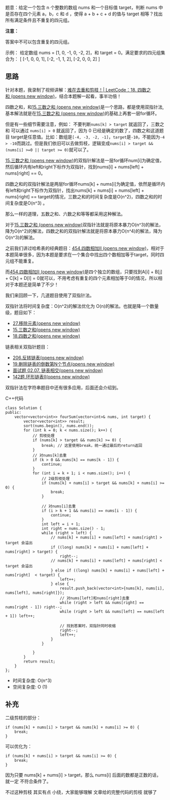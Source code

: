 题意：给定一个包含 n 个整数的数组 nums 和一个目标值 target，判断 nums 中是否存在四个元素 a，b，c 和 d ，使得 a + b + c + d 的值与 target 相等？找出所有满足条件且不重复的四元组。

**注意：**

答案中不可以包含重复的四元组。

示例： 给定数组 nums = [1, 0, -1, 0, -2, 2]，和 target = 0。满足要求的四元组集合为： [ [-1, 0, 0, 1], [-2, -1, 1, 2], [-2, 0, 0, 2] ]
## 思路
针对本题，我录制了视频讲解：[难在去重和剪枝！| LeetCode：18. 四数之和 (opens new window)](https://www.bilibili.com/video/BV1DS4y147US)，结合本题解一起看，事半功倍！

四数之和，和[15.三数之和 (opens new window)](https://programmercarl.com/0015.%E4%B8%89%E6%95%B0%E4%B9%8B%E5%92%8C.html)是一个思路，都是使用双指针法, 基本解法就是在[15.三数之和 (opens new window)](https://programmercarl.com/0015.%E4%B8%89%E6%95%B0%E4%B9%8B%E5%92%8C.html)的基础上再套一层for循环。

但是有一些细节需要注意，例如： 不要判断`nums[k] > target` 就返回了，三数之和 可以通过 `nums[i] > 0` 就返回了，因为 0 已经是确定的数了，四数之和这道题目 target是任意值。比如：数组是`[-4, -3, -2, -1]`，`target`是`-10`，不能因为`-4 > -10`而跳过。但是我们依旧可以去做剪枝，逻辑变成`nums[i] > target && (nums[i] >=0 || target >= 0)`就可以了。

[15.三数之和 (opens new window)](https://programmercarl.com/0015.%E4%B8%89%E6%95%B0%E4%B9%8B%E5%92%8C.html)的双指针解法是一层for循环num[i]为确定值，然后循环内有left和right下标作为双指针，找到nums[i] + nums[left] + nums[right] == 0。

四数之和的双指针解法是两层for循环nums[k] + nums[i]为确定值，依然是循环内有left和right下标作为双指针，找出nums[k] + nums[i] + nums[left] + nums[right] == target的情况，三数之和的时间复杂度是O(n^2)，四数之和的时间复杂度是O(n^3) 。

那么一样的道理，五数之和、六数之和等等都采用这种解法。

对于[15.三数之和 (opens new window)](https://programmercarl.com/0015.%E4%B8%89%E6%95%B0%E4%B9%8B%E5%92%8C.html)双指针法就是将原本暴力O(n^3)的解法，降为O(n^2)的解法，四数之和的双指针解法就是将原本暴力O(n^4)的解法，降为O(n^3)的解法。

之前我们讲过哈希表的经典题目：[454.四数相加II (opens new window)](https://programmercarl.com/0454.%E5%9B%9B%E6%95%B0%E7%9B%B8%E5%8A%A0II.html)，相对于本题简单很多，因为本题是要求在一个集合中找出四个数相加等于target，同时四元组不能重复。

而[454.四数相加II (opens new window)](https://programmercarl.com/0454.%E5%9B%9B%E6%95%B0%E7%9B%B8%E5%8A%A0II.html)是四个独立的数组，只要找到A[i] + B[j] + C[k] + D[l] = 0就可以，不用考虑有重复的四个元素相加等于0的情况，所以相对于本题还是简单了不少！

我们来回顾一下，几道题目使用了双指针法。

双指针法将时间复杂度：O(n^2)的解法优化为 O(n)的解法。也就是降一个数量级，题目如下：

- [27.移除元素(opens new window)](https://programmercarl.com/0027.%E7%A7%BB%E9%99%A4%E5%85%83%E7%B4%A0.html)
- [15.三数之和(opens new window)](https://programmercarl.com/0015.%E4%B8%89%E6%95%B0%E4%B9%8B%E5%92%8C.html)
- [18.四数之和(opens new window)](https://programmercarl.com/0018.%E5%9B%9B%E6%95%B0%E4%B9%8B%E5%92%8C.html)

链表相关双指针题目：

- [206.反转链表(opens new window)](https://programmercarl.com/0206.%E7%BF%BB%E8%BD%AC%E9%93%BE%E8%A1%A8.html)
- [19.删除链表的倒数第N个节点(opens new window)](https://programmercarl.com/0019.%E5%88%A0%E9%99%A4%E9%93%BE%E8%A1%A8%E7%9A%84%E5%80%92%E6%95%B0%E7%AC%ACN%E4%B8%AA%E8%8A%82%E7%82%B9.html)
- [面试题 02.07. 链表相交(opens new window)](https://programmercarl.com/%E9%9D%A2%E8%AF%95%E9%A2%9802.07.%E9%93%BE%E8%A1%A8%E7%9B%B8%E4%BA%A4.html)
- [142题.环形链表II(opens new window)](https://programmercarl.com/0142.%E7%8E%AF%E5%BD%A2%E9%93%BE%E8%A1%A8II.html)

双指针法在字符串题目中还有很多应用，后面还会介绍到。

C++代码
```
class Solution {
public:
    vector<vector<int>> fourSum(vector<int>& nums, int target) {
        vector<vector<int>> result;
        sort(nums.begin(), nums.end());
        for (int k = 0; k < nums.size(); k++) {
            // 剪枝处理
            if (nums[k] > target && nums[k] >= 0) {
            	break; // 这里使用break，统一通过最后的return返回
            }
            // 对nums[k]去重
            if (k > 0 && nums[k] == nums[k - 1]) {
                continue;
            }
            for (int i = k + 1; i < nums.size(); i++) {
                // 2级剪枝处理
                if (nums[k] + nums[i] > target && nums[k] + nums[i] >= 0) {
                    break;
                }

                // 对nums[i]去重
                if (i > k + 1 && nums[i] == nums[i - 1]) {
                    continue;
                }
                int left = i + 1;
                int right = nums.size() - 1;
                while (right > left) {
                    // nums[k] + nums[i] + nums[left] + nums[right] > target 会溢出
                    if ((long) nums[k] + nums[i] + nums[left] + nums[right] > target) {
                        right--;
                    // nums[k] + nums[i] + nums[left] + nums[right] < target 会溢出
                    } else if ((long) nums[k] + nums[i] + nums[left] + nums[right]  < target) {
                        left++;
                    } else {
                        result.push_back(vector<int>{nums[k], nums[i], nums[left], nums[right]});
                        // 对nums[left]和nums[right]去重
                        while (right > left && nums[right] == nums[right - 1]) right--;
                        while (right > left && nums[left] == nums[left + 1]) left++;

                        // 找到答案时，双指针同时收缩
                        right--;
                        left++;
                    }
                }

            }
        }
        return result;
    }
};
```
- 时间复杂度: O(n^3)
- 空间复杂度: O (1)
## 补充
二级剪枝的部分：

```
if (nums[k] + nums[i] > target && nums[k] + nums[i] >= 0) {
    break;
}
```

可以优化为：

```
if (nums[k] + nums[i] > target && nums[i] >= 0) {
    break;
}
```

因为只要 nums[k] + nums[i] > target，那么 nums[i] 后面的数都是正数的话，就一定 不符合条件了。

不过这种剪枝 其实有点 小绕，大家能够理解 文章给的完整代码的剪枝 就够了